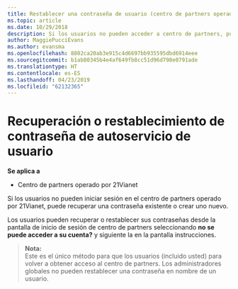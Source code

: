 ```yaml
---
title: Restablecer una contraseña de usuario (centro de partners operado por 21Vianet)
ms.topic: article
ms.date: 10/29/2018
description: Si los usuarios no pueden acceder a centro de partners, puede recuperar o restablecer sus contraseñas desde la pantalla de inicio de sesión.
author: MaggiePucciEvans
ms.author: evansma
ms.openlocfilehash: 8802ca20ab3e915c4d6697bb935595dbd6914eee
ms.sourcegitcommit: b1ab80345b4e4af649fb8cc51d96d798e0791ade
ms.translationtype: HT
ms.contentlocale: es-ES
ms.lasthandoff: 04/23/2019
ms.locfileid: "62132365"
---
```

# <a name="user-self-service-password-recover-or-reset"></a>Recuperación o restablecimiento de contraseña de autoservicio de usuario

**Se aplica a**

-   Centro de partners operado por 21Vianet


Si los usuarios no pueden iniciar sesión en el centro de partners operado por 21Vianet, puede recuperar una contraseña existente o crear uno nuevo. 

Los usuarios pueden recuperar o restablecer sus contraseñas desde la pantalla de inicio de sesión de centro de partners seleccionando **no se puede acceder a su cuenta?** y siguiente la en la pantalla instrucciones. 

>**Nota:**<br>Este es el único método para que los usuarios (incluido usted) para volver a obtener acceso al centro de partners. Los administradores globales no pueden restablecer una contraseña en nombre de un usuario.



 




